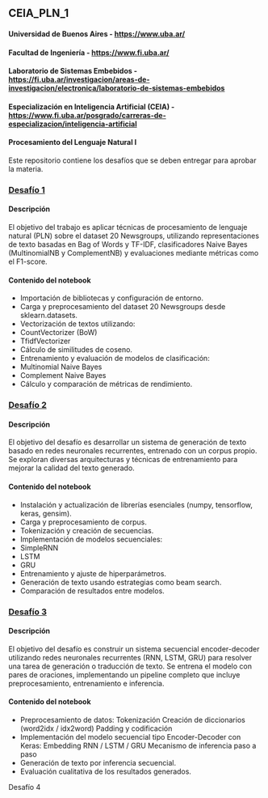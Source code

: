 ## CEIA_PLN_1
#### Universidad de Buenos Aires - https://www.uba.ar/
#### Facultad de Ingeniería - https://www.fi.uba.ar/
#### Laboratorio de Sistemas Embebidos - https://fi.uba.ar/investigacion/areas-de-investigacion/electronica/laboratorio-de-sistemas-embebidos 
#### Especialización en Inteligencia Artificial (CEIA) - https://www.fi.uba.ar/posgrado/carreras-de-especializacion/inteligencia-artificial
#### Procesamiento del Lenguaje Natural I

Este repositorio contiene los desafíos que se deben entregar para aprobar la materia.

### **[Desafío 1](https://github.com/diegomartinmendez/CEIA_PLN_1/blob/main/Desafio_1_Diego_Mendez.ipynb)**

#### Descripción
El objetivo del trabajo es aplicar técnicas de procesamiento de lenguaje natural (PLN) sobre el dataset 20 Newsgroups, utilizando representaciones de texto basadas en Bag of Words y TF-IDF, clasificadores Naive Bayes (MultinomialNB y ComplementNB) y evaluaciones mediante métricas como el F1-score.

#### Contenido del notebook
- Importación de bibliotecas y configuración de entorno.
- Carga y preprocesamiento del dataset 20 Newsgroups desde sklearn.datasets.
- Vectorización de textos utilizando:
- CountVectorizer (BoW)
- TfidfVectorizer
- Cálculo de similitudes de coseno.
- Entrenamiento y evaluación de modelos de clasificación:
- Multinomial Naive Bayes
- Complement Naive Bayes
- Cálculo y comparación de métricas de rendimiento.

### **[Desafío 2](https://github.com/diegomartinmendez/CEIA_PLN_1/blob/main/Desafio_2_Diego_Mendez.ipynb)**

#### Descripción
El objetivo del desafío es desarrollar un sistema de generación de texto basado en redes neuronales recurrentes, entrenado con un corpus propio. Se exploran diversas arquitecturas y técnicas de entrenamiento para mejorar la calidad del texto generado.

#### Contenido del notebook
- Instalación y actualización de librerías esenciales (numpy, tensorflow, keras, gensim).
- Carga y preprocesamiento de corpus.
- Tokenización y creación de secuencias.
- Implementación de modelos secuenciales:
- SimpleRNN
- LSTM
- GRU
- Entrenamiento y ajuste de hiperparámetros.
- Generación de texto usando estrategias como beam search.
- Comparación de resultados entre modelos.

### **[Desafío 3](https://github.com/diegomartinmendez/CEIA_PLN_1/blob/main/Desafio_3_Diego_Mendez.ipynb)**

#### Descripción
El objetivo del desafío es construir un sistema secuencial encoder-decoder utilizando redes neuronales recurrentes (RNN, LSTM, GRU) para resolver una tarea de generación o traducción de texto. Se entrena el modelo con pares de oraciones, implementando un pipeline completo que incluye preprocesamiento, entrenamiento e inferencia.

#### Contenido del notebook
- Preprocesamiento de datos:
Tokenización
Creación de diccionarios (word2idx / idx2word)
Padding y codificación
- Implementación del modelo secuencial tipo Encoder-Decoder con Keras:
Embedding
RNN / LSTM / GRU
Mecanismo de inferencia paso a paso
- Generación de texto por inferencia secuencial.
- Evaluación cualitativa de los resultados generados.



Desafío 4
